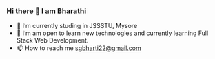 ### Hi there 👋 I am Bharathi

- 🔭 I’m currently studing in JSSSTU, Mysore
- 👀 I’m am open to learn new technologies and currently learning Full Stack Web Development.
- 📫 How to reach me sgbharti22@gmail.com
